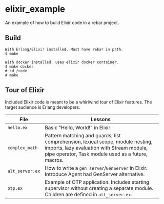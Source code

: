 # elixir_example

An example of how to build Elixir code in a rebar project.

## Build

```
With Erlang/Elixir installed. Must have rebar in path.
$ make

With docker installed. Uses elixir docker container.
$ make docker
# cd /code
# make
```
## Tour of Elixir

Included Elixir code is meant to be a whirlwind tour of Elixir features.
The target audience is Erlang developers.

File | Lessons
-----|-------------
`hello.ex` | Basic "Hello, World!" in Elixir.
`complex_math` | Pattern matching and guards, list comprehension, lexical scope, module nesting, imports, lazy evaluation with Stream module, pipe operator, Task module used as a future, macros.
`alt_server.ex` | How to write a `gen_server`/`GenServer` in Elixir. Introduce Agent had GenServer alternative.
`otp.ex` | Example of OTP application. Includes starting supervisor without creating a separate module. Children are defined in `alt_server.ex`.
